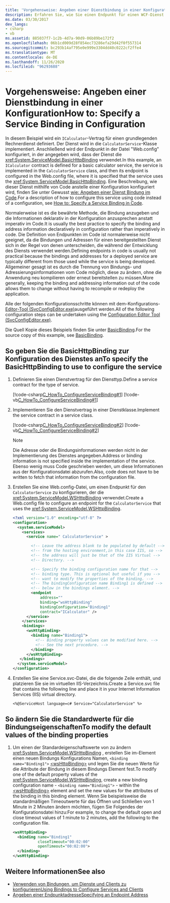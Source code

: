 ```yaml
---
title: 'Vorgehensweise: Angeben einer Dienstbindung in einer Konfiguration'
description: Erfahren Sie, wie Sie einen Endpunkt für einen WCF-Dienst in einer Konfigurationsdatei konfigurieren. Ein Vertrag wird für einen Dienst definiert und in einer Klasse implementiert.
ms.date: 03/30/2017
dev_langs:
- csharp
- vb
ms.assetid: 885037f7-1c2b-4d7a-90d9-06b89be172f2
ms.openlocfilehash: 06b1cd009d28f854ec73286efa29d42f0f557314
ms.sourcegitcommit: bc293b14af795e0e999e3304dd40c0222cf2ffe4
ms.translationtype: MT
ms.contentlocale: de-DE
ms.lasthandoff: 11/26/2020
ms.locfileid: "96293688"
---
```

# <a name="how-to-specify-a-service-binding-in-configuration"></a><span data-ttu-id="4fac0-104">Vorgehensweise: Angeben einer Dienstbindung in einer Konfiguration</span><span class="sxs-lookup"><span data-stu-id="4fac0-104">How to: Specify a Service Binding in Configuration</span></span>

<span data-ttu-id="4fac0-105">In diesem Beispiel wird ein `ICalculator`-Vertrag für einen grundlegenden Rechnerdienst definiert. Der Dienst wird in die `CalculatorService`-Klasse implementiert. Anschließend wird der Endpunkt in der Datei "Web.config" konfiguriert, in der angegeben wird, dass der Dienst die <xref:System.ServiceModel.BasicHttpBinding> verwendet.</span><span class="sxs-lookup"><span data-stu-id="4fac0-105">In this example, an `ICalculator` contract is defined for a basic calculator service, the service is implemented in the `CalculatorService` class, and then its endpoint is configured in the Web.config file, where it is specified that the service uses the <xref:System.ServiceModel.BasicHttpBinding>.</span></span> <span data-ttu-id="4fac0-106">Eine Beschreibung, wie dieser Dienst mithilfe von Code anstelle einer Konfiguration konfiguriert wird, finden Sie unter Gewusst [wie: Angeben einer Dienst Bindung im Code](how-to-specify-a-service-binding-in-code.md).</span><span class="sxs-lookup"><span data-stu-id="4fac0-106">For a description of how to configure this service using code instead of a configuration, see [How to: Specify a Service Binding in Code](how-to-specify-a-service-binding-in-code.md).</span></span>  
  
 <span data-ttu-id="4fac0-107">Normalerweise ist es die bewährte Methode, die Bindung anzugeben und die Informationen deklarativ in der Konfiguration anzusprechen anstatt imperativ im Code.</span><span class="sxs-lookup"><span data-stu-id="4fac0-107">It is usually the best practice to specify the binding and address information declaratively in configuration rather than imperatively in code.</span></span> <span data-ttu-id="4fac0-108">Die Definition von Endpunkten im Code ist normalerweise nicht geeignet, da die Bindungen und Adressen für einen bereitgestellten Dienst sich in der Regel von denen unterscheiden, die während der Entwicklung des Diensts verwendet werden.</span><span class="sxs-lookup"><span data-stu-id="4fac0-108">Defining endpoints in code is usually not practical because the bindings and addresses for a deployed service are typically different from those used while the service is being developed.</span></span> <span data-ttu-id="4fac0-109">Allgemeiner gesagt ist es durch die Trennung von Bindungs- und Adressierungsinformationen vom Code möglich, diese zu ändern, ohne die Anwendung neu kompilieren oder erneut bereitstellen zu müssen.</span><span class="sxs-lookup"><span data-stu-id="4fac0-109">More generally, keeping the binding and addressing information out of the code allows them to change without having to recompile or redeploy the application.</span></span>  
  
 <span data-ttu-id="4fac0-110">Alle der folgenden Konfigurationsschritte können mit dem-Konfigurations- [Editor-Tool (SvcConfigEditor.exe)](configuration-editor-tool-svcconfigeditor-exe.md)ausgeführt werden.</span><span class="sxs-lookup"><span data-stu-id="4fac0-110">All of the following configuration steps can be undertaken using the [Configuration Editor Tool (SvcConfigEditor.exe)](configuration-editor-tool-svcconfigeditor-exe.md).</span></span>  
  
 <span data-ttu-id="4fac0-111">Die Quell Kopie dieses Beispiels finden Sie unter [BasicBinding](./samples/basicbinding.md).</span><span class="sxs-lookup"><span data-stu-id="4fac0-111">For the source copy of this example, see [BasicBinding](./samples/basicbinding.md).</span></span>  
  
## <a name="to-specify-the-basichttpbinding-to-use-to-configure-the-service"></a><span data-ttu-id="4fac0-112">So geben Sie die BasicHttpBinding zur Konfiguration des Dienstes an</span><span class="sxs-lookup"><span data-stu-id="4fac0-112">To specify the BasicHttpBinding to use to configure the service</span></span>  
  
1. <span data-ttu-id="4fac0-113">Definieren Sie einen Dienstvertrag für den Diensttyp.</span><span class="sxs-lookup"><span data-stu-id="4fac0-113">Define a service contract for the type of service.</span></span>  
  
     [!code-csharp[C_HowTo_ConfigureServiceBinding#1](../../../samples/snippets/csharp/VS_Snippets_CFX/c_howto_configureservicebinding/cs/source.cs#1)]
     [!code-vb[C_HowTo_ConfigureServiceBinding#1](../../../samples/snippets/visualbasic/VS_Snippets_CFX/c_howto_configureservicebinding/vb/source.vb#1)]  
  
2. <span data-ttu-id="4fac0-114">Implementieren Sie den Dienstvertrag in einer Dienstklasse.</span><span class="sxs-lookup"><span data-stu-id="4fac0-114">Implement the service contract in a service class.</span></span>  
  
     [!code-csharp[C_HowTo_ConfigureServiceBinding#2](../../../samples/snippets/csharp/VS_Snippets_CFX/c_howto_configureservicebinding/cs/source.cs#2)]
     [!code-vb[C_HowTo_ConfigureServiceBinding#2](../../../samples/snippets/visualbasic/VS_Snippets_CFX/c_howto_configureservicebinding/vb/source.vb#2)]  
  
    > [!NOTE]
    > <span data-ttu-id="4fac0-115">Die Adresse oder die Bindungsinformationen werden nicht in der Implementierung des Dienstes angegeben.</span><span class="sxs-lookup"><span data-stu-id="4fac0-115">Address or binding information is not specified inside the implementation of the service.</span></span> <span data-ttu-id="4fac0-116">Ebenso wenig muss Code geschrieben werden, um diese Informationen aus der Konfigurationsdatei abzurufen.</span><span class="sxs-lookup"><span data-stu-id="4fac0-116">Also, code does not have to be written to fetch that information from the configuration file.</span></span>  
  
3. <span data-ttu-id="4fac0-117">Erstellen Sie eine Web.config-Datei, um einen Endpunkt für den `CalculatorService` zu konfigurieren, der die <xref:System.ServiceModel.WSHttpBinding> verwendet.</span><span class="sxs-lookup"><span data-stu-id="4fac0-117">Create a Web.config file to configure an endpoint for the `CalculatorService` that uses the <xref:System.ServiceModel.WSHttpBinding>.</span></span>  
  
    ```xml  
    <?xml version="1.0" encoding="utf-8" ?>  
    <configuration>  
      <system.serviceModel>  
        <services>  
          <service name=" CalculatorService" >  

            <!-- Leave the address blank to be populated by default -->
            <!-- from the hosting environment,in this case IIS, so -->
            <!-- the address will just be that of the IIS Virtual -->
            <!-- Directory. -->

            <!-- Specify the binding configuration name for that -->
            <!-- binding type. This is optional but useful if you -->
            <!-- want to modify the properties of the binding. -->
            <!-- The bindingConfiguration name Binding1 is defined -->
            <!-- below in the bindings element. -->
            <endpoint
                address=""
                binding="wsHttpBinding"  
                bindingConfiguration="Binding1"  
                contract="ICalculator" />  
          </service>  
        </services>  
        <bindings>  
          <wsHttpBinding>  
            <binding name="Binding1">  
              <!-- Binding property values can be modified here. -->  
              <!-- See the next procedure. -->  
            </binding>  
          </wsHttpBinding>  
       </bindings>  
      </system.serviceModel>  
    </configuration>  
    ```  
  
4. <span data-ttu-id="4fac0-118">Erstellen Sie eine Service.svc-Datei, die die folgende Zeile enthält, und platzieren Sie sie im virtuellen IIS-Verzeichnis.</span><span class="sxs-lookup"><span data-stu-id="4fac0-118">Create a Service.svc file that contains the following line and place it in your Internet Information Services (IIS) virtual directory.</span></span>  
  
    ```aspx-csharp
    <%@ServiceHost language=c# Service="CalculatorService" %>
    ```  
  
## <a name="to-modify-the-default-values-of-the-binding-properties"></a><span data-ttu-id="4fac0-119">So ändern Sie die Standardwerte für die Bindungseigenschaften</span><span class="sxs-lookup"><span data-stu-id="4fac0-119">To modify the default values of the binding properties</span></span>  
  
1. <span data-ttu-id="4fac0-120">Um einen der Standardeigenschaftswerte von zu ändern <xref:System.ServiceModel.WSHttpBinding> , erstellen Sie im-Element einen neuen Bindungs Konfigurations Namen, `<binding name="Binding1">` [\<wsHttpBinding>](../configure-apps/file-schema/wcf/wshttpbinding.md) und legen Sie die neuen Werte für die Attribute der Bindung in diesem Bindungs Element fest.</span><span class="sxs-lookup"><span data-stu-id="4fac0-120">To modify one of the default property values of the <xref:System.ServiceModel.WSHttpBinding>, create a new binding configuration name - `<binding name="Binding1">` - within the [\<wsHttpBinding>](../configure-apps/file-schema/wcf/wshttpbinding.md) element and set the new values for the attributes of the binding in this binding element.</span></span> <span data-ttu-id="4fac0-121">Wenn Sie beispielsweise die standardmäßigen Timeoutwerte für das Öffnen und Schließen von 1 Minute in 2 Minuten ändern möchten, fügen Sie Folgendes der Konfigurationsdatei hinzu:</span><span class="sxs-lookup"><span data-stu-id="4fac0-121">For example, to change the default open and close timeout values of 1 minute to 2 minutes, add the following to the configuration file.</span></span>  
  
    ```xml  
    <wsHttpBinding>  
      <binding name="Binding1"  
               closeTimeout="00:02:00"  
               openTimeout="00:02:00">  
      </binding>  
    </wsHttpBinding>  
    ```  
  
## <a name="see-also"></a><span data-ttu-id="4fac0-122">Weitere Informationen</span><span class="sxs-lookup"><span data-stu-id="4fac0-122">See also</span></span>

- [<span data-ttu-id="4fac0-123">Verwenden von Bindungen, um Dienste und Clients zu konfigurieren</span><span class="sxs-lookup"><span data-stu-id="4fac0-123">Using Bindings to Configure Services and Clients</span></span>](using-bindings-to-configure-services-and-clients.md)
- [<span data-ttu-id="4fac0-124">Angeben einer Endpunktadresse</span><span class="sxs-lookup"><span data-stu-id="4fac0-124">Specifying an Endpoint Address</span></span>](specifying-an-endpoint-address.md)
